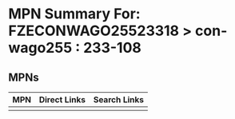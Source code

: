



# MPN Summary For: FZECONWAGO25523318 > con-wago255 : 233-108

## MPNs
  

|MPN|Direct Links|Search Links|
| :--- | :--- | :--- |
||||

